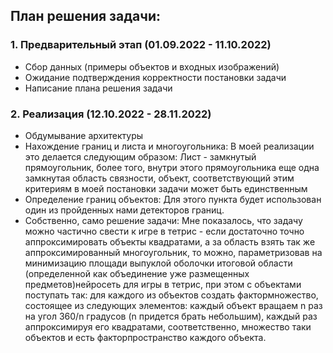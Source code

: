 ## План решения задачи:
### 1. Предварительный этап (01.09.2022 - 11.10.2022)
* Сбор данных (примеры объектов и входных изображений)
* Ожидание подтверждения корректности постановки задачи
* Написание плана решения задачи
### 2. Реализация (12.10.2022 - 28.11.2022)
* Обдумывание архитектуры
* Нахождение границ и листа и многоугольника:
В моей реализации это делается следующим образом: Лист - замкнутый прямоугольник, более того, внутри этого прямоугольника еще одна замкнутая область связности, объект, соответствующий этим критериям в моей постановки задачи может быть единственным
* Определение границ объектов:
Для этого пункта будет использован один из пройденных нами детекторов границ.
* Собственно, само решение задачи:
Мне показалось, что задачу можно частично свести к игре в тетрис - если достаточно точно аппроксимировать объекты квадратами, а за область взять так же аппроксимированный многоугольник, то можно, параметризовав на минимизацию площади выпуклой оболочки итоговой области (определенной как объединение уже размещенных предметов)нейросеть для игры в тетрис, при этом с объектами поступать так: для каждого из объектов создать фактормножество, состоящее из следующих элементов: каждый объект вращаем n раз на угол 360/n градусов (n придется брать небольшим), каждый раз аппроксимируя его квадратами, соответственно, множество таки объектов и есть факторпространство каждого объекта. 
